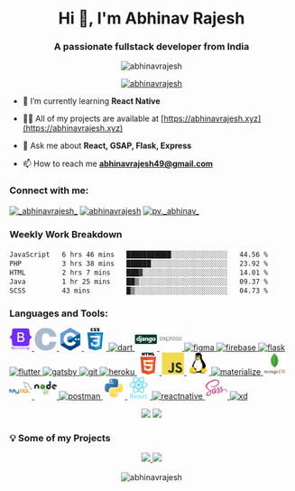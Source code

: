 <h1 align="center">Hi 👋, I'm Abhinav Rajesh</h1>
<h3 align="center">A passionate fullstack developer from India</h3>


<p align="center"> <img src="https://komarev.com/ghpvc/?username=abhinavrajesh&label=Profile%20views&color=0e75b6&style=flat" alt="abhinavrajesh" /> </p>

<p align="center"> <a href="https://github.com/ryo-ma/github-profile-trophy"><img src="https://github-profile-trophy.vercel.app/?username=abhinavrajesh" alt="abhinavrajesh" /></a> </p>

- 🌱 I’m currently learning **React Native**

- 👨‍💻 All of my projects are available at [https://abhinavrajesh.xyz](https://abhinavrajesh.xyz)

- 💬 Ask me about **React, GSAP, Flask, Express**

- 📫 How to reach me **abhinavrajesh49@gmail.com**

<h3 align="left">Connect with me:</h3>
<p align="left">
<a href="https://twitter.com/_abhinavrajesh_" target="blank"><img align="center" src="https://cdn.jsdelivr.net/npm/simple-icons@3.0.1/icons/twitter.svg" alt="_abhinavrajesh_" height="30" width="40" /></a>
<a href="https://linkedin.com/in/abhinavrajesh" target="blank"><img align="center" src="https://cdn.jsdelivr.net/npm/simple-icons@3.0.1/icons/linkedin.svg" alt="abhinavrajesh" height="30" width="40" /></a>
<a href="https://instagram.com/pv._abhinav_" target="blank"><img align="center" src="https://cdn.jsdelivr.net/npm/simple-icons@3.0.1/icons/instagram.svg" alt="pv._abhinav_" height="30" width="40" /></a>
</p>

<h3 align="left">Weekly Work Breakdown</h3>

<!--START_SECTION:waka-->
```text
JavaScript   6 hrs 46 mins   ███████████░░░░░░░░░░░░░░   44.56 % 
PHP          3 hrs 38 mins   ██████░░░░░░░░░░░░░░░░░░░   23.92 % 
HTML         2 hrs 7 mins    ███▓░░░░░░░░░░░░░░░░░░░░░   14.01 % 
Java         1 hr 25 mins    ██▒░░░░░░░░░░░░░░░░░░░░░░   09.37 % 
SCSS         43 mins         █▒░░░░░░░░░░░░░░░░░░░░░░░   04.73 % 
```
<!--END_SECTION:waka-->

<h3 align="left">Languages and Tools:</h3>
<p align="left"> <a href="https://getbootstrap.com" target="_blank"> <img src="https://raw.githubusercontent.com/devicons/devicon/master/icons/bootstrap/bootstrap-plain-wordmark.svg" alt="bootstrap" width="40" height="40"/> </a> <a href="https://www.cprogramming.com/" target="_blank"> <img src="https://raw.githubusercontent.com/devicons/devicon/master/icons/c/c-original.svg" alt="c" width="40" height="40"/> </a> <a href="https://www.w3schools.com/cpp/" target="_blank"> <img src="https://raw.githubusercontent.com/devicons/devicon/master/icons/cplusplus/cplusplus-original.svg" alt="cplusplus" width="40" height="40"/> </a> <a href="https://www.w3schools.com/css/" target="_blank"> <img src="https://raw.githubusercontent.com/devicons/devicon/master/icons/css3/css3-original-wordmark.svg" alt="css3" width="40" height="40"/> </a> <a href="https://dart.dev" target="_blank"> <img src="https://www.vectorlogo.zone/logos/dartlang/dartlang-icon.svg" alt="dart" width="40" height="40"/> </a> <a href="https://www.djangoproject.com/" target="_blank"> <img src="https://raw.githubusercontent.com/devicons/devicon/master/icons/django/django-original.svg" alt="django" width="40" height="40"/> </a> <a href="https://expressjs.com" target="_blank"> <img src="https://raw.githubusercontent.com/devicons/devicon/master/icons/express/express-original-wordmark.svg" alt="express" width="40" height="40"/> </a> <a href="https://www.figma.com/" target="_blank"> <img src="https://www.vectorlogo.zone/logos/figma/figma-icon.svg" alt="figma" width="40" height="40"/> </a> <a href="https://firebase.google.com/" target="_blank"> <img src="https://www.vectorlogo.zone/logos/firebase/firebase-icon.svg" alt="firebase" width="40" height="40"/> </a> <a href="https://flask.palletsprojects.com/" target="_blank"> <img src="https://www.vectorlogo.zone/logos/pocoo_flask/pocoo_flask-icon.svg" alt="flask" width="40" height="40"/> </a> <a href="https://flutter.dev" target="_blank"> <img src="https://www.vectorlogo.zone/logos/flutterio/flutterio-icon.svg" alt="flutter" width="40" height="40"/> </a> <a href="https://www.gatsbyjs.com/" target="_blank"> <img src="https://www.vectorlogo.zone/logos/gatsbyjs/gatsbyjs-icon.svg" alt="gatsby" width="40" height="40"/> </a> <a href="https://git-scm.com/" target="_blank"> <img src="https://www.vectorlogo.zone/logos/git-scm/git-scm-icon.svg" alt="git" width="40" height="40"/> </a> <a href="https://heroku.com" target="_blank"> <img src="https://www.vectorlogo.zone/logos/heroku/heroku-icon.svg" alt="heroku" width="40" height="40"/> </a> <a href="https://www.w3.org/html/" target="_blank"> <img src="https://raw.githubusercontent.com/devicons/devicon/master/icons/html5/html5-original-wordmark.svg" alt="html5" width="40" height="40"/> </a> <a href="https://developer.mozilla.org/en-US/docs/Web/JavaScript" target="_blank"> <img src="https://raw.githubusercontent.com/devicons/devicon/master/icons/javascript/javascript-original.svg" alt="javascript" width="40" height="40"/> </a> <a href="https://www.linux.org/" target="_blank"> <img src="https://raw.githubusercontent.com/devicons/devicon/master/icons/linux/linux-original.svg" alt="linux" width="40" height="40"/> </a> <a href="https://materializecss.com/" target="_blank"> <img src="https://raw.githubusercontent.com/prplx/svg-logos/5585531d45d294869c4eaab4d7cf2e9c167710a9/svg/materialize.svg" alt="materialize" width="40" height="40"/> </a> <a href="https://www.mongodb.com/" target="_blank"> <img src="https://raw.githubusercontent.com/devicons/devicon/master/icons/mongodb/mongodb-original-wordmark.svg" alt="mongodb" width="40" height="40"/> </a> <a href="https://www.mysql.com/" target="_blank"> <img src="https://raw.githubusercontent.com/devicons/devicon/master/icons/mysql/mysql-original-wordmark.svg" alt="mysql" width="40" height="40"/> </a> <a href="https://nodejs.org" target="_blank"> <img src="https://raw.githubusercontent.com/devicons/devicon/master/icons/nodejs/nodejs-original-wordmark.svg" alt="nodejs" width="40" height="40"/> </a> <a href="https://postman.com" target="_blank"> <img src="https://www.vectorlogo.zone/logos/getpostman/getpostman-icon.svg" alt="postman" width="40" height="40"/> </a> <a href="https://www.python.org" target="_blank"> <img src="https://raw.githubusercontent.com/devicons/devicon/master/icons/python/python-original.svg" alt="python" width="40" height="40"/> </a> <a href="https://reactjs.org/" target="_blank"> <img src="https://raw.githubusercontent.com/devicons/devicon/master/icons/react/react-original-wordmark.svg" alt="react" width="40" height="40"/> </a> <a href="https://reactnative.dev/" target="_blank"> <img src="https://reactnative.dev/img/header_logo.svg" alt="reactnative" width="40" height="40"/> </a> <a href="https://sass-lang.com" target="_blank"> <img src="https://raw.githubusercontent.com/devicons/devicon/master/icons/sass/sass-original.svg" alt="sass" width="40" height="40"/> </a> <a href="https://www.adobe.com/products/xd.html" target="_blank"> <img src="https://cdn.worldvectorlogo.com/logos/adobe-xd.svg" alt="xd" width="40" height="40"/> </a> </p>

<p align="center">
  <img height="180em" src="https://github-readme-stats.vercel.app/api/?username=AbhinavRajesh&count_private=true&theme=algolia&show_icons=true&include_all_commits=true&hide_border=true" />
  <img height="180em" src="https://github-readme-stats.vercel.app/api/top-langs/?username=AbhinavRajesh&theme=algolia&layout=compact" />
</p>

<h3 align="left">💡 Some of my Projects</h3>

<p align="center">
  <a href="https://github.com/AbhinavRajesh/Weather-PWA-App" target="_blank">
  <img height="130em" src="https://github-readme-stats.vercel.app/api/pin/?username=AbhinavRajesh&repo=Weather-PWA-App&theme=algolia" />
  </a>
  <a href="https://github.com/AbhinavRajesh/covid-19-tracker-reactjs" target="_blank">
  <img height="130em" src="https://github-readme-stats.vercel.app/api/pin/?username=AbhinavRajesh&repo=covid-19-tracker-reactjs&theme=algolia" />
  </a>    
</p>
<p align="center"><img align="center" src="https://github-readme-streak-stats.herokuapp.com/?user=abhinavrajesh&theme=algolia" alt="abhinavrajesh" /></p>


